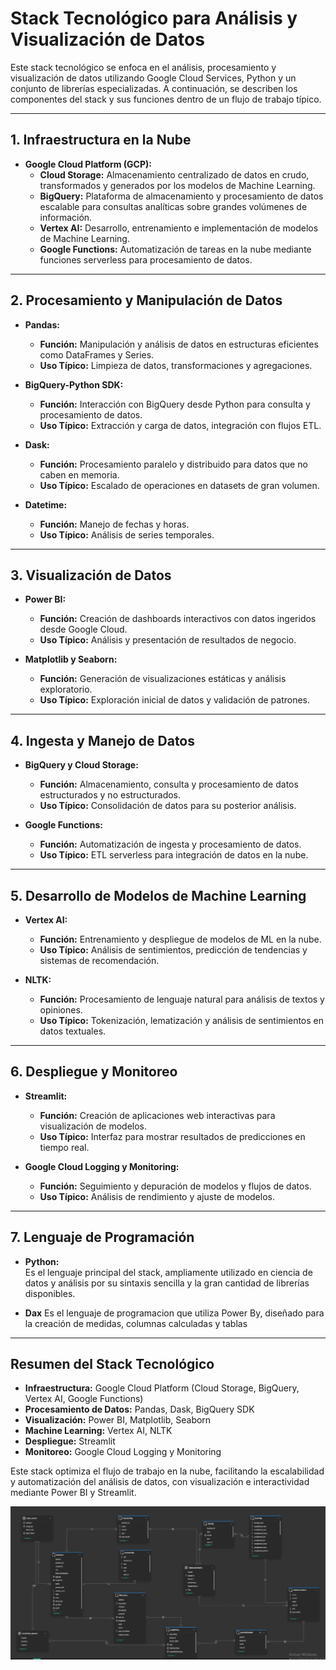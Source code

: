 # Stack Tecnológico para Análisis y Visualización de Datos

Este stack tecnológico se enfoca en el análisis, procesamiento y visualización de datos utilizando Google Cloud Services, Python y un conjunto de librerías especializadas. A continuación, se describen los componentes del stack y sus funciones dentro de un flujo de trabajo típico.

---

## 1. Infraestructura en la Nube

- **Google Cloud Platform (GCP):**
  - **Cloud Storage:** Almacenamiento centralizado de datos en crudo, transformados y generados por los modelos de Machine Learning.
  - **BigQuery:** Plataforma de almacenamiento y procesamiento de datos escalable para consultas analíticas sobre grandes volúmenes de información.
  - **Vertex AI:** Desarrollo, entrenamiento e implementación de modelos de Machine Learning.
  - **Google Functions:** Automatización de tareas en la nube mediante funciones serverless para procesamiento de datos.

---

## 2. Procesamiento y Manipulación de Datos

- **Pandas:**
  - **Función:** Manipulación y análisis de datos en estructuras eficientes como DataFrames y Series.
  - **Uso Típico:** Limpieza de datos, transformaciones y agregaciones.

- **BigQuery-Python SDK:**
  - **Función:** Interacción con BigQuery desde Python para consulta y procesamiento de datos.
  - **Uso Típico:** Extracción y carga de datos, integración con flujos ETL.

- **Dask:**
  - **Función:** Procesamiento paralelo y distribuido para datos que no caben en memoria.
  - **Uso Típico:** Escalado de operaciones en datasets de gran volumen.

- **Datetime:**
  - **Función:** Manejo de fechas y horas.
  - **Uso Típico:** Análisis de series temporales.

---

## 3. Visualización de Datos

- **Power BI:**
  - **Función:** Creación de dashboards interactivos con datos ingeridos desde Google Cloud.
  - **Uso Típico:** Análisis y presentación de resultados de negocio.

- **Matplotlib y Seaborn:**
  - **Función:** Generación de visualizaciones estáticas y análisis exploratorio.
  - **Uso Típico:** Exploración inicial de datos y validación de patrones.

---

## 4. Ingesta y Manejo de Datos

- **BigQuery y Cloud Storage:**
  - **Función:** Almacenamiento, consulta y procesamiento de datos estructurados y no estructurados.
  - **Uso Típico:** Consolidación de datos para su posterior análisis.

- **Google Functions:**
  - **Función:** Automatización de ingesta y procesamiento de datos.
  - **Uso Típico:** ETL serverless para integración de datos en la nube.

---

## 5. Desarrollo de Modelos de Machine Learning

- **Vertex AI:**
  - **Función:** Entrenamiento y despliegue de modelos de ML en la nube.
  - **Uso Típico:** Análisis de sentimientos, predicción de tendencias y sistemas de recomendación.

- **NLTK:**
  - **Función:** Procesamiento de lenguaje natural para análisis de textos y opiniones.
  - **Uso Típico:** Tokenización, lematización y análisis de sentimientos en datos textuales.

---

## 6. Despliegue y Monitoreo

- **Streamlit:**
  - **Función:** Creación de aplicaciones web interactivas para visualización de modelos.
  - **Uso Típico:** Interfaz para mostrar resultados de predicciones en tiempo real.

- **Google Cloud Logging y Monitoring:**
  - **Función:** Seguimiento y depuración de modelos y flujos de datos.
  - **Uso Típico:** Análisis de rendimiento y ajuste de modelos.

---
## 7. Lenguaje de Programación

- **Python:**  
  Es el lenguaje principal del stack, ampliamente utilizado en ciencia de datos y análisis por su sintaxis sencilla y la gran cantidad de librerías disponibles.

- **Dax**
  Es el lenguaje de programacion que utiliza Power By, diseñado para la creación de medidas, columnas calculadas y tablas

---

## Resumen del Stack Tecnológico

- **Infraestructura:** Google Cloud Platform (Cloud Storage, BigQuery, Vertex AI, Google Functions)
- **Procesamiento de Datos:** Pandas, Dask, BigQuery SDK
- **Visualización:** Power BI, Matplotlib, Seaborn
- **Machine Learning:** Vertex AI, NLTK
- **Despliegue:** Streamlit
- **Monitoreo:** Google Cloud Logging y Monitoring

Este stack optimiza el flujo de trabajo en la nube, facilitando la escalabilidad y automatización del análisis de datos, con visualización e interactividad mediante Power BI y Streamlit.

![Diagrama Tablas Power BI](imagen.jpg.jpg)




